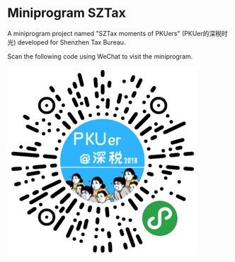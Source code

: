 # Miniprogram SZTax

A miniprogram project named "SZTax moments of PKUers" (PKUer的深税时光) developed for Shenzhen Tax Bureau.

Scan the following code using WeChat to visit the miniprogram.

![image](https://github.com/zjgemi/Miniprogram_SZTax/blob/master/images/mpcode.png)
